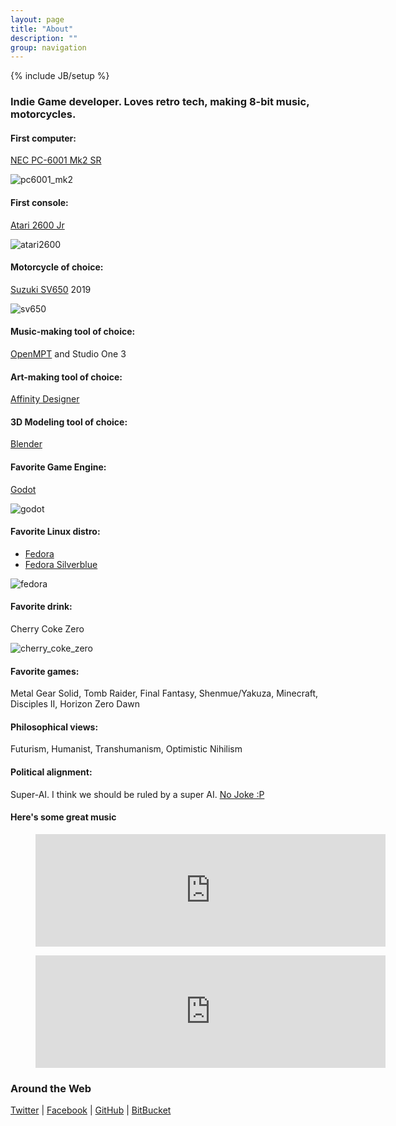 ```yaml
---
layout: page
title: "About"
description: ""
group: navigation
---
```

{% include JB/setup %}

[pc6001_mk2]: {{site.baseurl}}assets\photos\pc6002\nec_pc6001mk2sr_1.jpg "First Computer"
[atari2600]: {{site.baseurl}}assets/about/atari2600jr.png "First Console"
[sv650]: {{site.baseurl}}assets/about/sv650.jog "My Girlfriend"
[godot]: {{site.baseurl}}assets/about/godot.gif "Godot Intensifies"
[fedora]: {{site.baseurl}}assets/about/fedora.png "Fedora Silverblue"
[cherry_coke_zero]: {{site.baseurl}}assets/about/cherry_coke_zero.gif "They Discontinued My Life"

### Indie Game developer. Loves retro tech, making 8-bit music, motorcycles.

#### First computer:

[NEC PC-6001 Mk2 SR](https://www.old-computers.com/museum/computer.asp?c=394)

![pc6001_mk2]

#### First console:

[Atari 2600 Jr](https://www.youtube.com/watch?v=lCfcZ89wrFM)

![atari2600]

#### Motorcycle of choice:

[Suzuki SV650](https://www.youtube.com/watch?v=ihTJIvyOXzI) 2019

![sv650]

#### Music-making tool of choice:

[OpenMPT](https://openmpt.org/) and Studio One 3

#### Art-making tool of choice:

[Affinity Designer](https://affinity.serif.com/en-gb/designer/)

#### 3D Modeling tool of choice:

[Blender](https://www.blender.org/)

#### Favorite Game Engine:

[Godot](https://godotengine.org/)

![godot]

#### Favorite Linux distro:

* [Fedora](https://getfedora.org/)
* [Fedora Silverblue](https://silverblue.fedoraproject.org)

![fedora]

#### Favorite drink:

Cherry Coke Zero

![cherry_coke_zero]

#### Favorite games:

Metal Gear Solid, Tomb Raider, Final Fantasy, Shenmue/Yakuza, Minecraft, Disciples II, Horizon Zero Dawn

#### Philosophical views:

Futurism, Humanist, Transhumanism, Optimistic Nihilism

#### Political alignment:

Super-AI. I think we should be ruled by a super AI. [No Joke :P](https://www.thevenusproject.com/center-for-resource-management/)

#### Here's some great music

<figure class="video_container">
	<iframe width="560" height="180" src="https://www.youtube-nocookie.com/embed/9c93ljrAZAw" frameborder="0" allowfullscreen></iframe>
</figure>

<figure class="video_container">
	<iframe width="560" height="180" src="https://www.youtube-nocookie.com/embed/lCB0ef3Y-rI" frameborder="0" allowfullscreen></iframe>
</figure>

### Around the Web

[Twitter](http://twitter.com/zenithsal) | [Facebook](http://www.facebook.com/salwanmax) | [GitHub](https://github.com/Salwan) | [BitBucket](https://bitbucket.org/Salwan)
